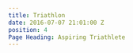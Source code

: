 ```yaml
---
title: Triathlon
date: 2016-07-07 21:01:00 Z
position: 4
Page Heading: Aspiring Triathlete
---
```


